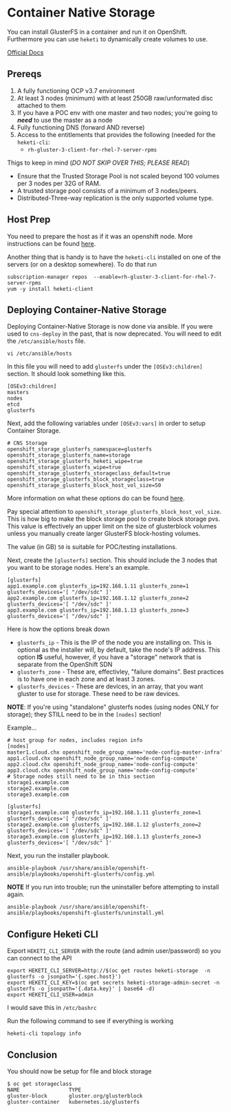 # Container Native Storage
You can install GlusterFS in a container and run it on OpenShift. Furthermore you can use `heketi` to dynamically create volumes to use.

[Official Docs](https://access.redhat.com/documentation/en-us/red_hat_gluster_storage/3.3/html-single/container-native_storage_for_openshift_container_platform/)

## Prereqs

1) A fully functioning OCP v3.7 environment
2) At least 3 nodes (minimum) with at least 250GB raw/unformated disc attached to them
3) If you have a POC env with one master and two nodes; you're going to __*need*__ to use the master as a node
4) Fully functioning DNS (forward AND reverse)
5) Access to the entitlements that provides the following (needed for the `heketi-cli`:
    - `rh-gluster-3-client-for-rhel-7-server-rpms`

Thigs to keep in mind (*DO NOT SKIP OVER THIS; PLEASE READ*)

* Ensure that the Trusted Storage Pool is not scaled beyond 100 volumes per 3 nodes per 32G of RAM.
* A trusted storage pool consists of a minimum of 3 nodes/peers.
* Distributed-Three-way replication is the only supported volume type. 

## Host Prep

You need to prepare the host as if it was an openshift node. More instructions can be found [here](https://docs.openshift.com/container-platform/3.10/install/host_preparation.html).

Another thing that is handy is to have the `heketi-cli` installed on one of the servers (or on a desktop somewhere). To do that run

```
subscription-manager repos  --enable=rh-gluster-3-client-for-rhel-7-server-rpms
yum -y install heketi-client
```

## Deploying Container-Native Storage

Deploying Container-Native Storage is now done via ansible. If you were used to `cns-deploy` in the past, that is now deprecated. You will need to edit the `/etc/ansible/hosts` file.

```
vi /etc/ansible/hosts
```

In this file you will need to add `glusterfs` under the `[OSEv3:children]` section. It should look something like this.

```
[OSEv3:children]
masters
nodes
etcd
glusterfs
```

Next, add the following variables under `[OSEv3:vars]` in order to setup Container Storage.

```
# CNS Storage
openshift_storage_glusterfs_namespace=glusterfs
openshift_storage_glusterfs_name=storage
openshift_storage_glusterfs_heketi_wipe=true
openshift_storage_glusterfs_wipe=true
openshift_storage_glusterfs_storageclass_default=true
openshift_storage_glusterfs_block_storageclass=true
openshift_storage_glusterfs_block_host_vol_size=50
```

More information on what these options do can be found [here](https://github.com/openshift/openshift-ansible/tree/master/roles/openshift_storage_glusterfs#role-variabless).

Pay special attention to `openshift_storage_glusterfs_block_host_vol_size`. This is how big to make the block storage pool to create block storage pvs. This value is effectively an upper limit on the size of glusterblock volumes unless you manually create larger GlusterFS block-hosting volumes.

The value (in GB) `50` is suitable for POC/testing installations.

Next, create the `[glusterfs]` section. This should include the 3 nodes that you want to be storage nodes. Here's an example.

```
[glusterfs]
app1.example.com glusterfs_ip=192.168.1.11 glusterfs_zone=1 glusterfs_devices='[ "/dev/sdc" ]'
app2.example.com glusterfs_ip=192.168.1.12 glusterfs_zone=2 glusterfs_devices='[ "/dev/sdc" ]'
app3.example.com glusterfs_ip=192.168.1.13 glusterfs_zone=3 glusterfs_devices='[ "/dev/sdc" ]'
```

Here is how the options break down

* `glusterfs_ip` - This is the IP of the node you are installing on. This is optional as the installer will, by default, take the node's IP address. This option __IS__ useful, however, if you have a "storage" network that is separate from the OpenShift SDN
* `glusterfs_zone` - These are, effectivley, "failure domains". Best practices is to have one in each zone and at least 3 zones.
* `glusterfs_devices` - These  are devices, in an array, that you want gluster to use for storage. These need to be raw devices.

**__NOTE__**: If you're using "standalone" glusterfs nodes (using nodes ONLY for storage); they STILL need to be in the `[nodes]` section!


Example...

```
# host group for nodes, includes region info
[nodes]
master1.cloud.chx openshift_node_group_name='node-config-master-infra'
app1.cloud.chx openshift_node_group_name='node-config-compute'
app2.cloud.chx openshift_node_group_name='node-config-compute'
app3.cloud.chx openshift_node_group_name='node-config-compute'
# Storage nodes still need to be in this section
storage1.example.com
storage2.example.com
storage3.example.com

[glusterfs]
storage1.example.com glusterfs_ip=192.168.1.11 glusterfs_zone=1 glusterfs_devices='[ "/dev/sdc" ]'
storage2.example.com glusterfs_ip=192.168.1.12 glusterfs_zone=2 glusterfs_devices='[ "/dev/sdc" ]'
storage3.example.com glusterfs_ip=192.168.1.13 glusterfs_zone=3 glusterfs_devices='[ "/dev/sdc" ]'
```

Next, you run the installer playbook.

```
ansible-playbook /usr/share/ansible/openshift-ansible/playbooks/openshift-glusterfs/config.yml
```

**NOTE** If you run into trouble; run the uninstaller before attempting to install again.

```
ansible-playbook /usr/share/ansible/openshift-ansible/playbooks/openshift-glusterfs/uninstall.yml
```

## Configure Heketi CLI

Export `HEKETI_CLI_SERVER` with the route (and admin user/password) so you can connect to the API

```
export HEKETI_CLI_SERVER=http://$(oc get routes heketi-storage  -n glusterfs -o jsonpath='{.spec.host}')
export HEKETI_CLI_KEY=$(oc get secrets heketi-storage-admin-secret -n glusterfs -o jsonpath='{.data.key}' | base64 -d)
export HEKETI_CLI_USER=admin
```

I would save this in `/etc/bashrc`

Run the following command to see if everything is working

```
heketi-cli topology info
```

## Conclusion

You should now be setup for file and block storage

```
$ oc get storageclass
NAME                TYPE
gluster-block       gluster.org/glusterblock
gluster-container   kubernetes.io/glusterfs
```
